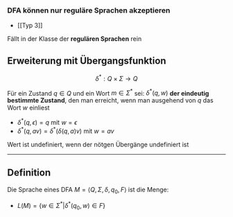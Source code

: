 ### DFA können nur reguläre Sprachen akzeptieren
- [[Typ 3]]

Fällt in der Klasse der **regulären Sprachen** rein
## Erweiterung mit Übergangsfunktion
$$
\delta^{*}:Q \times \Sigma\to Q
$$

Für ein Zustand $q \in Q$ und ein Wort $m \in \Sigma^{*}$ sei:
$\delta^{*}(q,w)$ **der eindeutig bestimmte Zustand**, den man erreicht, wenn man ausgehend von $q$ das Wort $w$ einliest 
- $\delta^{*}(q,\epsilon)=q$ mit $w=\epsilon$ 
- $\delta^{*}(q,av)=\delta^{*}(\delta(q,a)v)$ mit $w=av$ 

Wert ist undefiniert, wenn der nötgen Übergänge undefiniert ist

---
## Definition
Die Sprache eines DFA $M= \langle Q, \Sigma, \delta, q_{0},F \rangle$ ist die Menge: 
- $L(M)=\{ w \in \Sigma^{*}| \delta^{*}(q_{0},w) \in F \}$